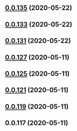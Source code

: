 ## [0.0.135](https://github.com/cookiescrumbs/release-sandbox/compare/0.0.132...0.0.135) (2020-05-22)



## [0.0.133](https://github.com/cookiescrumbs/release-sandbox/compare/0.0.129...0.0.133) (2020-05-22)



## [0.0.131](https://github.com/cookiescrumbs/release-sandbox/compare/0.0.126...0.0.131) (2020-05-22)



## [0.0.127](https://github.com/cookiescrumbs/release-sandbox/compare/0.0.124...0.0.127) (2020-05-11)



## [0.0.125](https://github.com/cookiescrumbs/release-sandbox/compare/0.0.120...0.0.125) (2020-05-11)



## [0.0.121](https://github.com/cookiescrumbs/release-sandbox/compare/0.0.117...0.0.121) (2020-05-11)



## [0.0.119](https://github.com/cookiescrumbs/release-sandbox/compare/0.0.116...0.0.119) (2020-05-11)



## 0.0.117 (2020-05-11)



